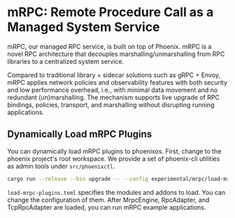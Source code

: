 # mRPC: Remote Procedure Call as a Managed System Service

mRPC, our managed RPC service, is built on top of Phoenix. mRPC is a novel RPC architecture that decouples marshalling/unmarshalling from RPC libraries to a centralized system service.

Compared to traditional library + sidecar solutions such as gRPC + Envoy, mRPC applies network policies and observability features with both security and low performance overhead, i.e., with minimal data movement and no redundant (un)marshalling. The mechanism supports live upgrade of RPC bindings, policies, transport, and marshalling without disrupting running applications.

## Dynamically Load mRPC Plugins
You can dynamically load mRPC plugins to phoenixos. First, change to the
phoenix project's root workspace. We provide a set of phoenix-cli
utilities as admin tools under `src/phoenixctl`.
```bash
cargo run --release --bin upgrade -- --config experimental/mrpc/load-mrpc-plugins.toml
```

`load-mrpc-plugins.toml` specifies the modules and addons to load. You
can change the configuration of them. After MrpcEngine, RpcAdapter, and
TcpRpcAdapter are loaded, you can run mRPC example applications.
